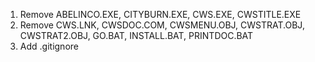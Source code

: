 1. Remove ABELINCO.EXE, CITYBURN.EXE, CWS.EXE, CWSTITLE.EXE
2. Remove CWS.LNK, CWSDOC.COM, CWSMENU.OBJ, CWSTRAT.OBJ, CWSTRAT2.OBJ, GO.BAT, INSTALL.BAT, PRINTDOC.BAT
3. Add .gitignore
